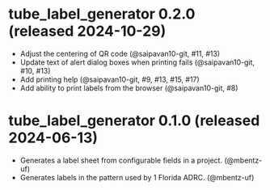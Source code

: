 # tube_label_generator 0.2.0 (released 2024-10-29)
- Adjust the centering of QR code (@saipavan10-git, #11, #13)
- Update text of alert dialog boxes when printing fails (@saipavan10-git, #10, #13)
- Add printing help (@saipavan10-git, #9, #13, #15, #17)
- Add ability to print labels from the browser (@saipavan10-git, #8)

# tube_label_generator 0.1.0 (released 2024-06-13)
- Generates a label sheet from configurable fields in a project. (@mbentz-uf)
- Generates labels in the pattern used by 1 Florida ADRC. (@mbentz-uf)
